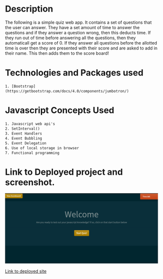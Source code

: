 # Description
The following is a simple quiz web app. It contains a set of questions that the user can answer. They have a set amount of time to answer the questions and if they answer a question wrong, then this deducts time. If they run out of time before answering all the questions, then they automaticall get a score of 0. If they answer all questions before the allotted time is over then they are presented with their score and are asked to add in their name. This then adds them to the score board! 

# Technologies and Packages used
    1. [Bootstrap](https://getbootstrap.com/docs/4.0/components/jumbotron/)

# Javascript Concepts Used
    1. Javascript web api's 
    2. SetInterval()
    3. Event Handlers
    4. Event Bubbling
    5. Event Delegation
    6. Use of local storage in browser
    7. Functional programming

# Link to Deployed project and screenshot.
![Screenshot](./assets/screenshot.png)

[Link to deployed site](https://v-lax.github.io/CodingQuizWebbApp/)


